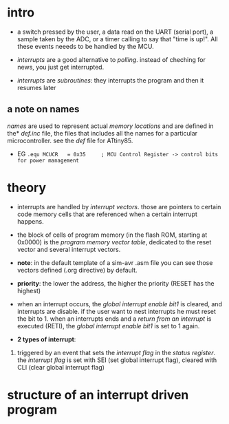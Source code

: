 # intro

* a switch pressed by the user, a data read on the UART (serial port), a
sample taken by the ADC, or a timer calling to say that "time is up!". All these
events neeeds to be handled by the MCU.

* *interrupts* are a good alternative to *polling*. instead of cheching for news, you just get interrupted.

* *interrupts* are *subroutines*: they interrupts the program and then it resumes later

## a note on names
*names* are used to represent actual *memory locations* and are defined in the* *def.inc* file, the files that includes all the names for a particular microcontroller. see the *def* file for ATtiny85.
  * EG ``` .equ	MCUCR	= 0x35     ; MCU Control Register -> control bits for power management ```

# theory
* interrupts are handled by *interrupt vectors*. those are pointers to certain code memory cells that are referenced when a certain interrupt happens.
* the block of cells of program memory (in the flash ROM, starting at 0x0000) is the *program memory vector table*, dedicated to the reset vector and several interrupt vectors.
* **note**: in the default template of a sim-avr .asm file you can see those vectors defined (.org directive) by default.

* **priority**: the lower the address, the higher the priority (RESET has the highest)
* when an interrupt occurs, the *global interrupt enable bit1* is cleared, and interrupts are disable. if the user want to nest interrupts he must reset the bit to 1. when an interrupts ends and a *return from an interrupt* is executed (RETI), the *global interrupt enable bit1* is set to 1 again.

* **2 types of interrupt**:
1. triggered by an event that sets the *interrupt flag* in the *status register*. the *interrupt flag* is set with SEI (set global interrupt flag), cleared with CLI (clear global interrupt flag)

# structure of an interrupt driven program
